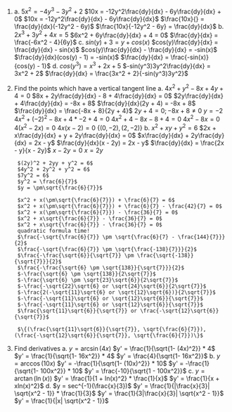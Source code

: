 1. 
	a. $5x^2 = -4y^3 - 3y^2 + 2$
		$10x = -12y^2\frac{dy}{dx} - 6y\frac{dy}{dx} + 0$
		$10x = -12y^2\frac{dy}{dx} - 6y\frac{dy}{dx}$
		$\frac{10x}{} = \frac{dy}{dx}(-12y^2 - 6y)$
		$\frac{10x}{-12y^2 - 6y} = \frac{dy}{dx}$
	b. $2x^3 + 3y^2 + 4x = 5$
		$6x^2 + 6y\frac{dy}{dx} + 4 = 0$
		$\frac{dy}{dx} = \frac{-6x^2 - 4}{6y}$
	c. $sin(y) + 3 = y + cos(x)$
		$cos(y)\frac{dy}{dx} = \frac{dy}{dx} - sin(x)$
		$cos(y)\frac{dy}{dx} - \frac{dy}{dx} = -sin(x)$
		$\frac{dy}{dx}(cos(y) - 1) = -sin(x)$
		$\frac{dy}{dx} = \frac{-sin(x)}{cos(y) - 1}$
	d. $cos(y^3) = x^3 + 2x + 5$
		$-sin(y^3)3y^2\frac{dy}{dx} = 3x^2 + 2$
		$\frac{dy}{dx} = \frac{3x^2 + 2}{-sin(y^3)3y^2}$

2. Find the points which have a vertical tangent line
	a. $4x^2 + y^2 - 8x + 4y + 4 = 0$
		$8x + 2y\frac{dy}{dx} - 8 + 4\frac{dy}{dx} = 0$
		$2y\frac{dy}{dx} + 4\frac{dy}{dx} = -8x + 8$
		$\frac{dy}{dx}(2y + 4) = -8x + 8$
		$\frac{dy}{dx} = \frac{-8x + 8}{2y + 4}$
		$2y + 4 = 0; -8x + 8 \not= 0$
		$y = -2$
		$4x^2 + (-2)^2 - 8x + 4*-2 + 4 = 0$
		$4x^2 + 4 - 8x - 8 + 4 = 0$
		$4x^2 - 8x = 0$
		$4(x^2 - 2x) = 0$
		$4x(x - 2)= 0$
		$\{(0, -2), (2, -2)\}$
	b. $x^2 + xy + y^2 = 6$
		$2x + x\frac{dy}{dx} + y + 2y\frac{dy}{dx} = 0$
		$x\frac{dy}{dx} + 2y\frac{dy}{dx} = 2x - y$
		$\frac{dy}{dx}(x - 2y) = 2x - y$
		$\frac{dy}{dx} = \frac{2x - y}{x - 2y}$
		$x - 2y = 0$
		$x = 2y$
		
		$(2y)^2 + 2yy + y^2 = 6$
		$4y^2 + 2y^2 + y^2 = 6$
		$7y^2 = 6$
		$y^2 = \frac{6}{7}$
		$y = \pm\sqrt{\frac{6}{7}}$
		
		$x^2 + x(\pm\sqrt{\frac{6}{7}}) + \frac{6}{7} = 6$
		$x^2 + x(\pm\sqrt{\frac{6}{7}}) + \frac{6}{7} - \frac{42}{7} = 0$
		$x^2 + x(\pm\sqrt{\frac{6}{7}}) - \frac{36}{7} = 0$
		$x^2 + x\sqrt{\frac{6}{7}} - \frac{36}{7} = 0$
		$x^2 + x\sqrt{\frac{6}{7}} - \frac{36}{7} = 0$
		quadratic formula time!
		$\frac{-\sqrt{\frac{6}{7}} \pm \sqrt{\frac{6}{7} - \frac{144}{7}}}{2}$
		$\frac{-\sqrt{\frac{6}{7}} \pm \sqrt{\frac{-138}{7}}}{2}$
		$\frac{-\frac{\sqrt{6}}{\sqrt{7}} \pm \frac{\sqrt{-138}}{\sqrt{7}}}{2}$
		$\frac{-\frac{\sqrt{6} \pm \sqrt{138}}{\sqrt{7}}}{2}$
		$-\frac{\sqrt{6} \pm \sqrt{138}}{2\sqrt{7}}$
		$-\frac{\sqrt{6} \pm \sqrt{23}\sqrt{6}}{2\sqrt{7}}$
		$-\frac{-\sqrt{22}\sqrt{6} or \sqrt{24}\sqrt{6}}{2\sqrt{7}}$
		$-\frac{2(-\sqrt{11}\sqrt{6} or \sqrt{12}\sqrt{6})}{2\sqrt{7}}$
		$-\frac{-\sqrt{11}\sqrt{6} or \sqrt{12}\sqrt{6}}{\sqrt{7}}$
		$-\frac{-\sqrt{11}\sqrt{6} or \sqrt{12}\sqrt{6}}{\sqrt{7}}$
		$\frac{\sqrt{11}\sqrt{6}}{\sqrt{7}} or \frac{-\sqrt{12}\sqrt{6}}{\sqrt{7}}$
		
		$\{(\frac{\sqrt{11}\sqrt{6}}{\sqrt{7}}, \sqrt{\frac{6}{7}}), (\frac{-\sqrt{12}\sqrt{6}}{\sqrt{7}}, \sqrt{\frac{6}{7}})\}$		
3. Find derivatives
	a. $y = \arcsin(4x)$
		$y' = \frac{1}{\sqrt{1- (4x)^2}} * 4$
		$y' = \frac{1}{\sqrt{1- 16x^2}} * 4$
		$y' = \frac{4}{\sqrt{1- 16x^2}}$
	b. $y = \arccos(10x)$
		$y' = -\frac{1}{\sqrt{1- (10x)^2}} * 10$
		$y' = -\frac{1}{\sqrt{1- 100x^2}} * 10$
		$y' = \frac{-10}{\sqrt{1 - 100x^2}}$
	c. $y = \arctan(\ln(x))$
		$y' = \frac{1}{1 + ln(x)^2} * \frac{1}{x}$
		$y' = \frac{1}{x + xln(x)^2}$
	d. $y = sec^{-1}(\frac{x}{3})$
		$y' = \frac{1}{|\frac{x}{3}| \sqrt{x^2 - 1}} * \frac{1}{3}$
		$y' = \frac{1}{3|\frac{x}{3}| \sqrt{x^2 - 1}}$
		$y' = \frac{1}{|x| \sqrt{x^2 - 1}}$
